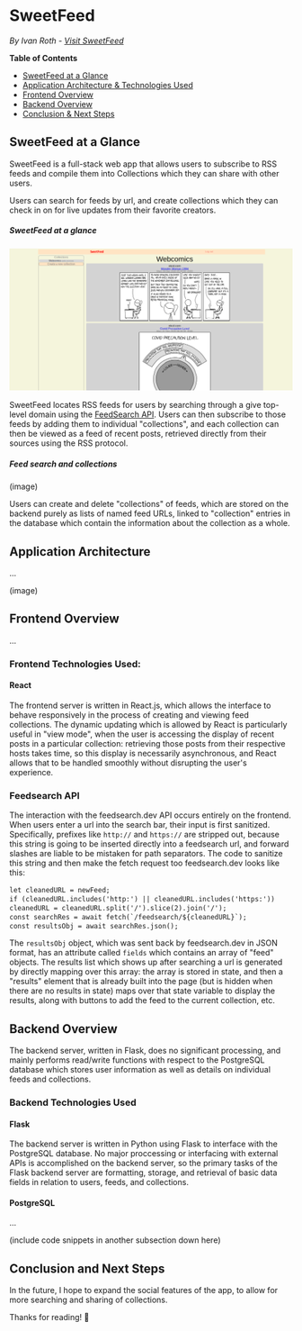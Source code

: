 # SweetFeed
*By Ivan Roth - [Visit SweetFeed](http://sweetfeed.herokuapp.com/)*

**Table of Contents**
* [SweetFeed at a Glance](#sweetfeed-at-a-glance)
* [Application Architecture & Technologies Used](#application-architecture)
* [Frontend Overview](#frontend-overview)
* [Backend Overview](#backend-overview)
* [Conclusion & Next Steps](#conclusion-and-next-steps)

## SweetFeed at a Glance
SweetFeed is a full-stack web app that allows users to subscribe to RSS feeds and compile them into Collections which they can share with other users.

Users can search for feeds by url, and create collections which they can check in on for live updates from their favorite creators.

##### SweetFeed at a glance
![SweetFeed at a glance](overview.png)

SweetFeed locates RSS feeds for users by searching through a give top-level domain using the [FeedSearch API](https://feedsearch.dev). Users can then subscribe to those feeds by adding them to individual "collections", and each collection can then be viewed as a feed of recent posts, retrieved directly from their sources using the RSS protocol.

##### Feed search and collections
(image)

Users can create and delete "collections" of feeds, which are stored on the backend purely as lists of named feed URLs, linked to "collection" entries in the database which contain the information about the collection as a whole.

## Application Architecture
...

(image)

## Frontend Overview
...

### Frontend Technologies Used:
#### React
The frontend server is written in React.js, which allows the interface to behave responsively in the process of creating and viewing feed collections. The dynamic updating which is allowed by React is particularly useful in "view mode", when the user is accessing the display of recent posts in a particular collection: retrieving those posts from their respective hosts takes time, so this display is necessarily asynchronous, and React allows that to be handled smoothly without disrupting the user's experience.

### Feedsearch API
The interaction with the feedsearch.dev API occurs entirely on the frontend. When users enter a url into the search bar, their input is first sanitized. Specifically, prefixes like ``http://`` and ``https://`` are stripped out, because this string is going to be inserted directly into a feedsearch url, and forward slashes are liable to be mistaken for path separators. The code to sanitize this string and then make the fetch request too feedsearch.dev looks like this:

```
let cleanedURL = newFeed;
if (cleanedURL.includes('http:') || cleanedURL.includes('https:')) cleanedURL = cleanedURL.split('/').slice(2).join('/');
const searchRes = await fetch(`/feedsearch/${cleanedURL}`);
const resultsObj = await searchRes.json();
```

The ``resultsObj`` object, which was sent back by feedsearch.dev in JSON format, has an attribute called ``fields`` which contains an array of "feed" objects. The results list which shows up after searching a url is generated by directly mapping over this array: the array is stored in state, and then a "results" element that is already built into the page (but is hidden when there are no results in state) maps over that state variable to display the results, along with buttons to add the feed to the current collection, etc.

## Backend Overview
The backend server, written in Flask, does no significant processing, and mainly performs read/write functions with respect to the PostgreSQL database which stores user information as well as details on individual feeds and collections.

### Backend Technologies Used
#### Flask
The backend server is written in Python using Flask to interface with the PostgreSQL database. No major proccessing or interfacing with external APIs is accomplished on the backend server, so the primary tasks of the Flask backend server are formatting, storage, and retrieval of basic data fields in relation to users, feeds, and collections.

#### PostgreSQL
...

(include code snippets in another subsection down here)

## Conclusion and Next Steps
In the future, I hope to expand the social features of the app, to allow for more searching and sharing of collections.

Thanks for reading! 🍓

